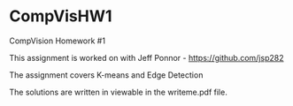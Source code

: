 # CompVisHW1
CompVision Homework #1

This assignment is worked on with Jeff Ponnor - https://github.com/jsp282

The assignment covers K-means and Edge Detection

The solutions are written in viewable in the writeme.pdf file. 

